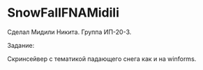 # SnowFallFNAMidili
Сделал Мидили Никита. Группа ИП-20-3.

Задание:

Cкринсейвер с тематикой падающего снега как и на winforms.
